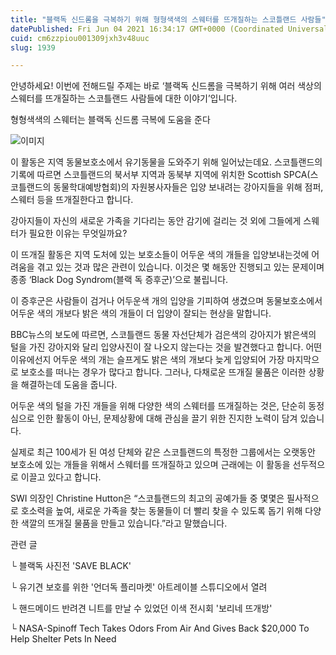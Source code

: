 ```yaml
---
title: "블랙독 신드롬을 극복하기 위해 형형색색의 스웨터를 뜨개질하는 스코틀랜드 사람들"
datePublished: Fri Jun 04 2021 16:34:17 GMT+0000 (Coordinated Universal Time)
cuid: cm6zzpiou001309jxh3v48uuc
slug: 1939

---
```



안녕하세요! 이번에 전해드릴 주제는 바로 ‘블랙독 신드롬을 극복하기 위해 여러 색상의 스웨터를 뜨개질하는 스코틀랜드 사람들에 대한 이야기’입니다.

형형색색의 스웨터는 블랙독 신드롬 극복에 도움을 준다

![이미지](https://cdn.hashnode.com/res/hashnode/image/upload/v1739248595749/e669ba92-e69f-4cea-b091-04f346bc1ffa.jpeg)

이 활동은 지역 동물보호소에서 유기동물을 도와주기 위해 일어났는데요. 스코틀랜드의 기록에 따르면 스코틀랜드의 북서부 지역과 동북부 지역에 위치한 Scottish SPCA(스코틀랜드의 동물학대예방협회)의 자원봉사자들은 입양 보내려는 강아지들을 위해 점퍼, 스웨터 등을 뜨개질한다고 합니다.

강아지들이 자신의 새로운 가족을 기다리는 동안 감기에 걸리는 것 외에 그들에게 스웨터가 필요한 이유는 무엇일까요?

이 뜨개질 활동은 지역 도처에 있는 보호소들이 어두운 색의 개들을 입양보내는것에 어려움을 겪고 있는 것과 많은 관련이 있습니다. 이것은 몇 해동안 진행되고 있는 문제이며 종종 ‘Black Dog Syndrom(블랙 독 증후군)’으로 불립니다.

이 증후군은 사람들이 검거나 어두운색 개의 입양을 기피하여 생겼으며 동물보호소에서 어두운 색의 개보다 밝은 색의 개들이 더 입양이 잘되는 현상을 말합니다.

BBC뉴스의 보도에 따르면, 스코틀랜드 동물 자선단체가 검은색의 강아지가 밝은색의 털을 가진 강아지와 달리 입양사진이 잘 나오지 않는다는 것을 발견했다고 합니다. 어떤 이유에선지 어두운 색의 개는 슬프게도 밝은 색의 개보다 늦게 입양되어 가장 마지막으로 보호소를 떠나는 경우가 많다고 합니다. 그러나, 다채로운 뜨개질 물품은 이러한 상황을 해결하는데 도움을 줍니다.

어두운 색의 털을 가진 개들을 위해 다양한 색의 스웨터를 뜨개질하는 것은, 단순히 동정심으로 인한 활동이 아닌, 문제상황에 대해 관심을 끌기 위한 진지한 노력이 담겨 있습니다.

실제로 최근 100세가 된 여성 단체와 같은 스코틀랜드의 특정한 그룹에서는 오랫동안 보호소에 있는 개들을 위해서 스웨터를 뜨개질하고 있으며 근래에는 이 활동을 선두적으로 이끌고 있다고 합니다.

SWI 의장인 Christine Hutton은 “스코틀랜드의 최고의 공예가들 중 몇몇은 필사적으로 호소력을 높여, 새로운 가족을 찾는 동물들이 더 빨리 찾을 수 있도록 돕기 위해 다양한 색깔의 뜨개질 물품을 만들고 있습니다.”라고 말했습니다.

관련 글

└ 블랙독 사진전 'SAVE BLACK'

└ 유기견 보호를 위한 '언더독 플리마켓' 아트레이블 스튜디오에서 열려

└ 핸드메이드 반려견 니트를 만날 수 있었던 이색 전시회 '보리네 뜨개방'

└ NASA-Spinoff Tech Takes Odors From Air And Gives Back $20,000 To Help Shelter Pets In Need